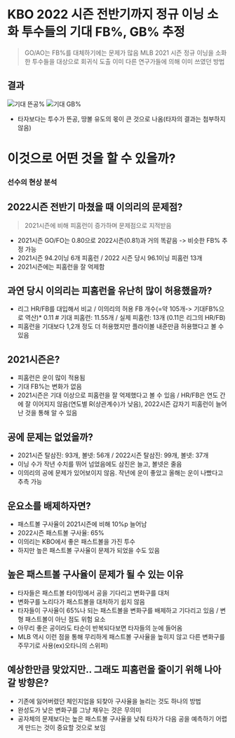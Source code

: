 # KBO 2022 시즌 전반기까지 정규 이닝 소화 투수들의 기대 FB%, GB% 추정

> GO/AO는 FB%를 대체하기에는 문제가 많음
> MLB 2021 시즌 정규 이닝을 소화한 투수들을 대상으로 회귀식 도출
> 이미 다른 연구가들에 의해 이미 쓰였던 방법

## 결과

![기대 뜬공%](https://user-images.githubusercontent.com/63768509/230011767-e3acc0ef-84b5-4a95-b212-540a38ee66e1.png) ![기대 GB%](https://user-images.githubusercontent.com/63768509/230026238-5da432ce-3038-4a5f-9115-9587192c4e24.png)

- 타자보다는 투수가 뜬공, 땅볼 유도의 몫이 큰 것으로 나옴(타자의 결과는 첨부하지 않음)

# 이것으로 어떤 것을 할 수 있을까?
### 선수의 현상 분석

## 2022시즌 전반기 마쳤을 때 이의리의 문제점?
> 2021시즌에 비해 피홈런이 증가하며 문제점으로 지적받음

- 2021시즌 GO/FO는 0.80으로 2022시즌(0.81)과 거의 똑같음 -> 비슷한 FB% 추정 가능
- 2021시즌 94.2이닝 6개 피홈런 / 2022 시즌 당시 96.1이닝 피홈런 13개 
- 2021시즌에는 피홈런을 잘 억제함

## 과연 당시 이의리는 피홈런을 유난히 많이 허용했을까? 
- 리그 HR/FB를 대입해서 비교 / 이의리의 허용 FB 개수(=약 105개-> 기대FB%으로 역산)* 0.11 # 기대 피홈런: 11.55개 / 실제 피홈런: 13개 (0.11은 리그의 HR/FB)
- 피홈런을 기대보다 1,2개 정도 더 허용했지만 플라이볼 내준만큼 허용했다고 볼 수 있음

## 2021시즌은?
- 피홈런은 운이 많이 적용됨
- 기대 FB%는 변화가 없음
- 2021시즌은 기대 이상으로 피홈런을 잘 억제했다고 볼 수 있음 / HR/FB은 연도 간에 잘 이어지지 않음(연도별 R(상관계수)가 낮음), 2022시즌 갑자기 피홈런이 늘어난 것을 통해 알 수 있음
 
## 공에 문제는 없었을까?
- 2021시즌 탈삼진: 93개, 볼넷: 56개 / 2022시즌 탈삼진: 99개, 볼넷: 37개
- 이닝 수가 작년 수치를 뛰어 넘었음에도 삼진은 늘고, 볼넷은 줄음
- 이의리의 공에 문제가 있어보이지 않음. 작년에 운이 좋았고 올해는 운이 나빴다고 추측 가능

## 운요소를 배제하자면?
- 패스트볼 구사율이 2021시즌에 비해 10%p 늘어남
- 2022시즌 패스트볼 구사율: 65%
- 이의리는 KBO에서 좋은 패스트볼을 가진 투수
- 하지만 높은 패스트볼 구사율이 문제가 되었을 수도 있음

## 높은 패스트볼 구사율이 문제가 될 수 있는 이유
- 타자들은 패스트볼 타이밍에서 공을 기다리고 변화구를 대처
- 변화구를 노리다가 패스트볼을 대처하기 쉽지 않음
- 타자들이 구사율이 65%나 되는 패스트볼을 변화구를 배제하고 기다리고 있음 / 변형 패스트볼이 아닌 점도 위험 요소
- 아무리 좋은 공이라도 타순이 반복되다보면 타자들의 눈에 들어옴
- MLB 역시 이런 점을 통해 무리하게 패스트볼 구사율을 높히지 않고 다른 변화구를 주무기로 사용(ex)오타니의 스위퍼)

## 예상한만큼 맞았지만.. 그래도 피홈런을 줄이기 위해 나아갈 방향은?
- 기존에 잃어버렸던 체인지업을 되찾아 구사율을 늘리는 것도 하나의 방법
- 완성도가 낮은 변화구를 그냥 채우는 것은 무의미
- 공자체의 문제보다는 높은 패스트볼 구사율을 낮춰 타자가 다음 공을 예측하기 어렵게 만드는 것이 중요할 것으로 보임
